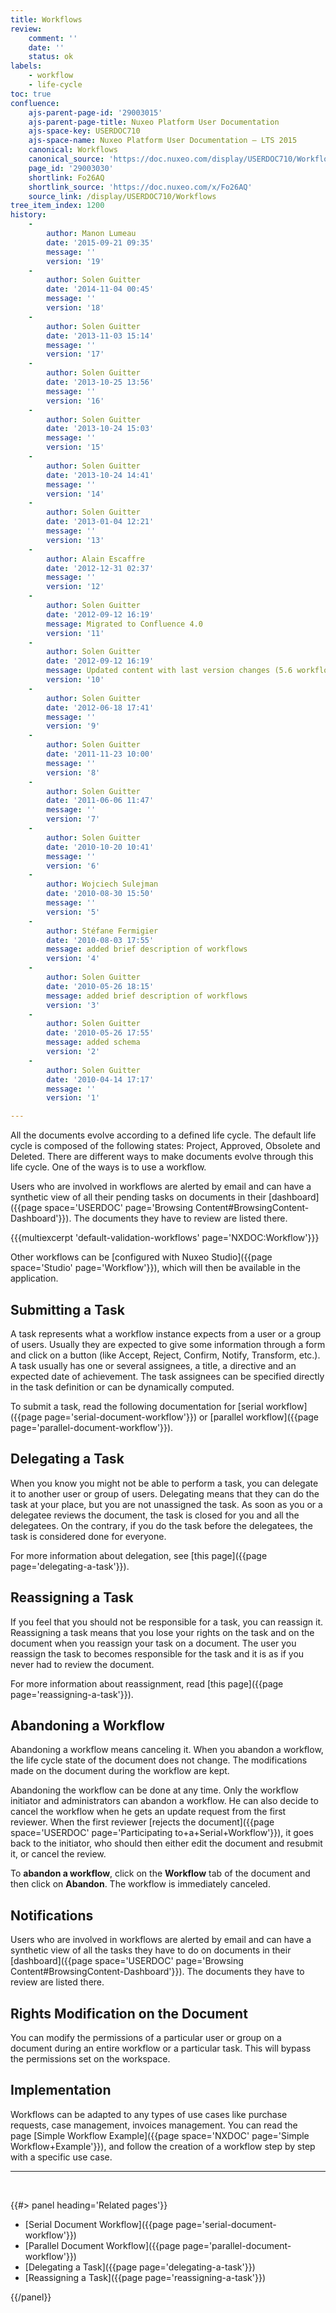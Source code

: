 ```yaml
---
title: Workflows
review:
    comment: ''
    date: ''
    status: ok
labels:
    - workflow
    - life-cycle
toc: true
confluence:
    ajs-parent-page-id: '29003015'
    ajs-parent-page-title: Nuxeo Platform User Documentation
    ajs-space-key: USERDOC710
    ajs-space-name: Nuxeo Platform User Documentation — LTS 2015
    canonical: Workflows
    canonical_source: 'https://doc.nuxeo.com/display/USERDOC710/Workflows'
    page_id: '29003030'
    shortlink: Fo26AQ
    shortlink_source: 'https://doc.nuxeo.com/x/Fo26AQ'
    source_link: /display/USERDOC710/Workflows
tree_item_index: 1200
history:
    -
        author: Manon Lumeau
        date: '2015-09-21 09:35'
        message: ''
        version: '19'
    -
        author: Solen Guitter
        date: '2014-11-04 00:45'
        message: ''
        version: '18'
    -
        author: Solen Guitter
        date: '2013-11-03 15:14'
        message: ''
        version: '17'
    -
        author: Solen Guitter
        date: '2013-10-25 13:56'
        message: ''
        version: '16'
    -
        author: Solen Guitter
        date: '2013-10-24 15:03'
        message: ''
        version: '15'
    -
        author: Solen Guitter
        date: '2013-10-24 14:41'
        message: ''
        version: '14'
    -
        author: Solen Guitter
        date: '2013-01-04 12:21'
        message: ''
        version: '13'
    -
        author: Alain Escaffre
        date: '2012-12-31 02:37'
        message: ''
        version: '12'
    -
        author: Solen Guitter
        date: '2012-09-12 16:19'
        message: Migrated to Confluence 4.0
        version: '11'
    -
        author: Solen Guitter
        date: '2012-09-12 16:19'
        message: Updated content with last version changes (5.6 workflow)
        version: '10'
    -
        author: Solen Guitter
        date: '2012-06-18 17:41'
        message: ''
        version: '9'
    -
        author: Solen Guitter
        date: '2011-11-23 10:00'
        message: ''
        version: '8'
    -
        author: Solen Guitter
        date: '2011-06-06 11:47'
        message: ''
        version: '7'
    -
        author: Solen Guitter
        date: '2010-10-20 10:41'
        message: ''
        version: '6'
    -
        author: Wojciech Sulejman
        date: '2010-08-30 15:50'
        message: ''
        version: '5'
    -
        author: Stéfane Fermigier
        date: '2010-08-03 17:55'
        message: added brief description of workflows
        version: '4'
    -
        author: Solen Guitter
        date: '2010-05-26 18:15'
        message: added brief description of workflows
        version: '3'
    -
        author: Solen Guitter
        date: '2010-05-26 17:55'
        message: added schema
        version: '2'
    -
        author: Solen Guitter
        date: '2010-04-14 17:17'
        message: ''
        version: '1'

---
```

All the documents evolve according to a defined life cycle. The default life cycle is composed of the following states: Project, Approved, Obsolete and Deleted. There are different ways to make documents evolve through this life cycle. One of the ways is to use a workflow.

Users who are involved in workflows are alerted by email and can have a synthetic view of all their pending tasks on documents in their&nbsp;[dashboard]({{page space='USERDOC' page='Browsing Content#BrowsingContent-Dashboard'}}). The documents they have to review are listed there.

{{{multiexcerpt 'default-validation-workflows' page='NXDOC:Workflow'}}}

Other workflows can be [configured with Nuxeo Studio]({{page space='Studio' page='Workflow'}}), which will then be available in the application.

## Submitting a Task

A task represents what a workflow instance expects from a user or a group of users. Usually they are expected to give some information through a form and click on a button (like Accept, Reject, Confirm, Notify, Transform, etc.). A task usually has one or several assignees, a title, a directive and an expected date of achievement.&nbsp;The task assignees can be specified directly in the task definition or can be dynamically computed.

To submit a task, read the following documentation for [serial workflow]({{page page='serial-document-workflow'}}) or [parallel workflow]({{page page='parallel-document-workflow'}}). &nbsp;

## Delegating a Task

When you know you might not be able to perform a task, you can delegate it to another user or group of users. Delegating means that they can do the task at your place, but you are not unassigned the task. As soon as you or a delegatee reviews the document, the task is closed for you and all the delegatees. On the contrary, if you do the task before the delegatees, the task is considered done for everyone.

For more information about delegation, see [this page]({{page page='delegating-a-task'}}).

## Reassigning a Task

If you feel that you should not be responsible for a task, you can reassign it. Reassigning a task means that you lose your rights on the task and on the document when you reassign your task on a document. The user you reassign the task to becomes responsible for the task and it is as if you never had to review the document.&nbsp;

For more information about reassignment, read [this page]({{page page='reassigning-a-task'}}).&nbsp;

## Abandoning a Workflow

Abandoning a workflow means canceling it. When you abandon a workflow, the life cycle state of the document does not change. The modifications made on the document during the workflow are kept.

Abandoning the workflow can be done at any time. Only the workflow initiator and administrators can abandon a workflow.&nbsp;He can also decide to cancel the workflow when he gets an update request from the first reviewer. When the first reviewer&nbsp;[rejects the document]({{page space='USERDOC' page='Participating to+a+Serial+Workflow'}}), it goes back to the initiator, who should then either edit the document and resubmit it, or cancel the review.

To **abandon a workflow**, click on the **Workflow** tab of the document and then click on **Abandon**.&nbsp;The workflow is immediately canceled.

## Notifications

Users who are involved in workflows are alerted by email and can have a synthetic view of all the tasks they have to do on documents in their [dashboard]({{page space='USERDOC' page='Browsing Content#BrowsingContent-Dashboard'}}). The documents they have to review are listed there.

## Rights Modification on the Document

You can modify the permissions of a particular user or group on a document during an entire workflow or a particular task. This will bypass the permissions set on the workspace.&nbsp;

## Implementation

Workflows can be adapted to any types of use cases like purchase requests, case management, invoices management. You can&nbsp;read the page&nbsp;[Simple Workflow Example]({{page space='NXDOC' page='Simple Workflow+Example'}}), and follow the creation of a workflow step by step with a specific use case.

* * *

&nbsp;

<div class="row" data-equalizer data-equalize-on="medium"><div class="column medium-6">{{#> panel heading='Related pages'}}

*   [Serial Document Workflow]({{page page='serial-document-workflow'}})
*   [Parallel Document Workflow]({{page page='parallel-document-workflow'}})
*   [Delegating a Task]({{page page='delegating-a-task'}})
*   [Reassigning a Task]({{page page='reassigning-a-task'}})

{{/panel}}</div><div class="column medium-6">

&nbsp;

</div></div>
